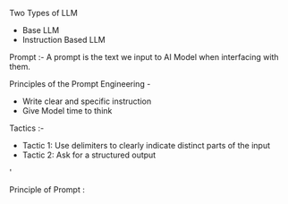 Two Types of LLM
  - Base LLM
  - Instruction Based LLM

Prompt :- A prompt is the text we input to AI Model when interfacing with them.

Principles of the Prompt Engineering -

- Write clear and specific instruction
- Give Model time to think

Tactics :- 

  - Tactic 1: Use delimiters to clearly indicate distinct parts of the input
  - Tactic 2: Ask for a structured output































































































































































































































































































































































































































































































































































































































































































































































































































































































































































































































































































































































































































































































































































































































































































































































































































































































































































































































































































































































































































































































































































'

Principle of Prompt : 
 

